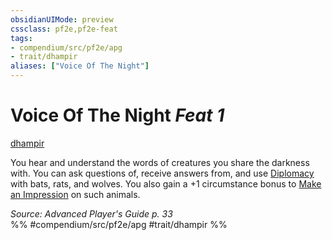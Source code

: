 ```yaml
---
obsidianUIMode: preview
cssclass: pf2e,pf2e-feat
tags:
- compendium/src/pf2e/apg
- trait/dhampir
aliases: ["Voice Of The Night"]
---
```

# Voice Of The Night  *Feat 1*  
[dhampir](dhampir-b1.md "Dhampir Ancestry & Heritage Trait")  


You hear and understand the words of creatures you share the darkness with. You can ask questions of, receive answers from, and use [Diplomacy](skills.md#Diplomacy) with bats, rats, and wolves. You also gain a +1 circumstance bonus to [Make an Impression](make-an-impression.md) on such animals.

*Source: Advanced Player's Guide p. 33*  
%% #compendium/src/pf2e/apg #trait/dhampir %%